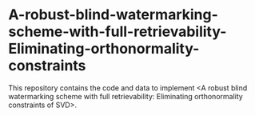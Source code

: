 # A-robust-blind-watermarking-scheme-with-full-retrievability-Eliminating-orthonormality-constraints
This repository contains the code and data to implement &lt;A robust blind watermarking scheme with full retrievability: Eliminating orthonormality constraints of SVD>.
